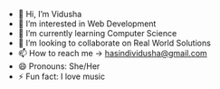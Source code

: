 - 👋 Hi, I’m Vidusha
- 👀 I’m interested in Web Development
- 🌱 I’m currently learning Computer Science
- 💞️ I’m looking to collaborate on Real World Solutions
- 📫 How to reach me -> hasindividusha@gmail.com
- 😄 Pronouns: She/Her
- ⚡ Fun fact: I love music

<!---
Vidusha620/Vidusha620 is a ✨ special ✨ repository because its `README.md` (this file) appears on your GitHub profile.
You can click the Preview link to take a look at your changes.
--->
